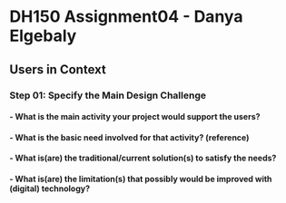 # DH150 Assignment04 - Danya Elgebaly
## Users in Context

### Step 01: Specify the Main Design Challenge
#### - What is the main activity your project would support the users?
#### - What is the basic need involved for that activity? (reference)
#### - What is(are) the traditional/current solution(s) to satisfy the needs?
#### - What is(are) the limitation(s) that possibly would be improved with (digital) technology?


